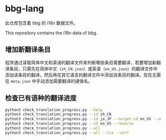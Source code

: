 # bbg-lang

此仓库包含着 bbg 的 i18n 数据文件。

This repository contains the i18n data of bbg.

## 增加新翻译条目

程序通过读取简体中文和英语的翻译文件来判断哪些条目需要翻译，若要增加新翻译条目，只需先在简体中文（`zh_CN.json`）或英语（`en_US.json`）的翻译文件中添加该条目的翻译，然后再在其它语言的翻译文件中添加该条目的翻译。现在无需在 `meta.json` 中手动添加需要翻译的键值名。

## 检查已有语种的翻译进度

```sh
python3 check_translation_progress.py --help
python3 check_translation_progress.py --id zh_CN
python3 check_translation_progress.py --id ja_JP --target-id en_US --verbose
python3 check_translation_progress.py --id en_US --reverse
python3 check_translation_progress.py --all
python3 check_translation_progress.py --all --fix --sort
```
